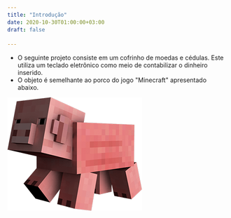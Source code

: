 ```yaml
---
title: "Introdução"
date: 2020-10-30T01:00:00+03:00
draft: false

---
```


* O seguinte projeto consiste em um cofrinho de moedas e cédulas. Este utiliza um teclado eletrônico como meio de contabilizar o dinheiro inserido.
* O objeto é semelhante ao porco do jogo "Minecraft" apresentado abaixo.

![Imagem de Minecraft retirada do Google](pig-example.png)
